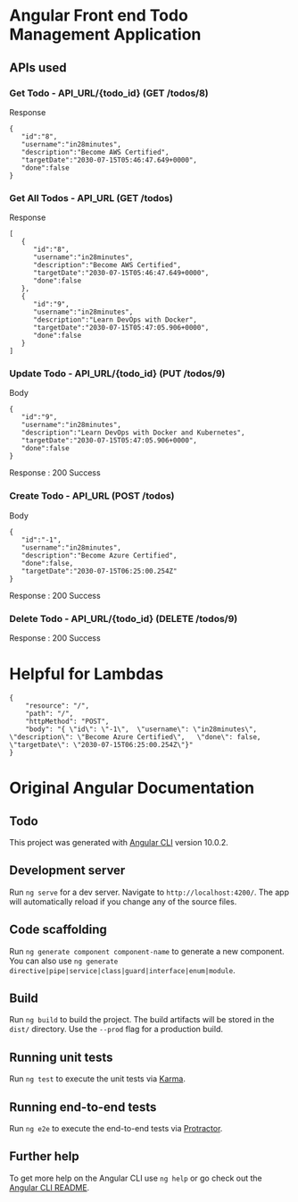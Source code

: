 # Angular Front end Todo Management Application

## 

## APIs used

### Get Todo - API_URL/{todo_id} (GET /todos/8)

Response
```
{
   "id":"8",
   "username":"in28minutes",
   "description":"Become AWS Certified",
   "targetDate":"2030-07-15T05:46:47.649+0000",
   "done":false
}
```


### Get All Todos - API_URL (GET /todos)

Response
```
[
   {
      "id":"8",
      "username":"in28minutes",
      "description":"Become AWS Certified",
      "targetDate":"2030-07-15T05:46:47.649+0000",
      "done":false
   },
   {
      "id":"9",
      "username":"in28minutes",
      "description":"Learn DevOps with Docker",
      "targetDate":"2030-07-15T05:47:05.906+0000",
      "done":false
   }
]
```


### Update Todo - API_URL/{todo_id} (PUT /todos/9)

Body
```
{
   "id":"9",
   "username":"in28minutes",
   "description":"Learn DevOps with Docker and Kubernetes",
   "targetDate":"2030-07-15T05:47:05.906+0000",
   "done":false
}
```

Response : 200 Success


### Create Todo - API_URL (POST /todos)

Body
```
{
   "id":"-1",
   "username":"in28minutes",
   "description":"Become Azure Certified",
   "done":false,
   "targetDate":"2030-07-15T06:25:00.254Z"
}
```
Response : 200 Success

### Delete Todo - API_URL/{todo_id} (DELETE /todos/9)

Response : 200 Success


# Helpful for Lambdas

```
{
    "resource": "/",
    "path": "/",
    "httpMethod": "POST",
    "body": "{ \"id\": \"-1\",  \"username\": \"in28minutes\",  \"description\": \"Become Azure Certified\",   \"done\": false, \"targetDate\": \"2030-07-15T06:25:00.254Z\"}"
}
```

# Original Angular Documentation


## Todo

This project was generated with [Angular CLI](https://github.com/angular/angular-cli) version 10.0.2.

## Development server

Run `ng serve` for a dev server. Navigate to `http://localhost:4200/`. The app will automatically reload if you change any of the source files.

## Code scaffolding

Run `ng generate component component-name` to generate a new component. You can also use `ng generate directive|pipe|service|class|guard|interface|enum|module`.

## Build

Run `ng build` to build the project. The build artifacts will be stored in the `dist/` directory. Use the `--prod` flag for a production build.

## Running unit tests

Run `ng test` to execute the unit tests via [Karma](https://karma-runner.github.io).

## Running end-to-end tests

Run `ng e2e` to execute the end-to-end tests via [Protractor](http://www.protractortest.org/).

## Further help

To get more help on the Angular CLI use `ng help` or go check out the [Angular CLI README](https://github.com/angular/angular-cli/blob/master/README.md).
